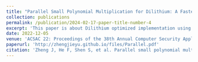 ```yaml
---
title: "Parallel Small Polynomial Multiplication for Dilithium: A Faster Design and Implementation"
collection: publications
permalink: /publication/2024-02-17-paper-title-number-4
excerpt: 'This paper is about Dilithium optimized implementation using parallel small polynomial algorithm.'
date: 2022-12-05
venue: 'ACSAC 22: Proceedings of the 38th Annual Computer Security Applications Conference'
paperurl: 'http://zhengjieyu.github.io/files/Parallel.pdf'
citation: 'Zheng J, He F, Shen S, et al. Parallel small polynomial multiplication for dilithium: A faster design and implementation[C]//Proceedings of the 38th Annual Computer Security Applications Conference. 2022: 304-317.'
---
```


